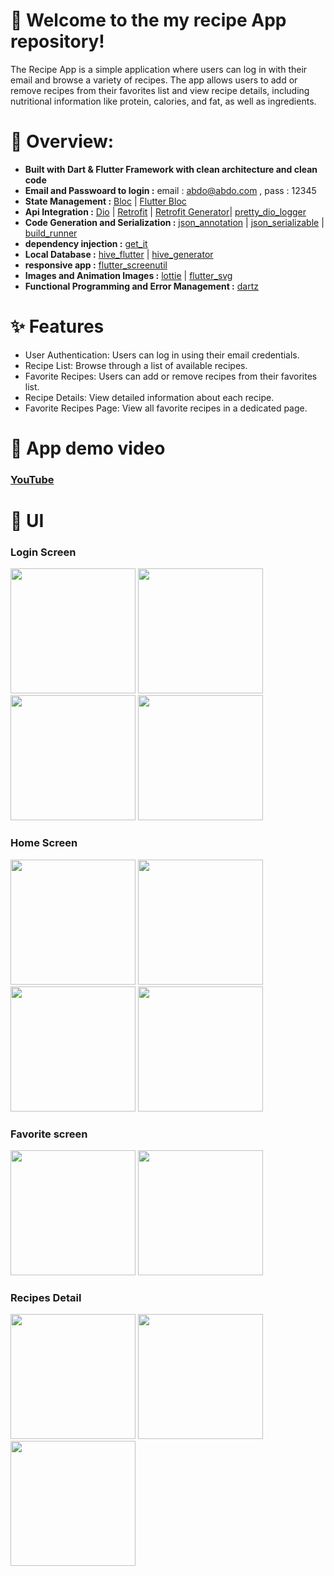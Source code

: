 # 🚀 Welcome to the my recipe App repository! 

The Recipe App is a simple application where users can log in with their email and browse a variety of recipes. The app allows users to add or remove recipes from their favorites list and view recipe details, including nutritional information like protein, calories, and fat, as well as ingredients.


# 🔧 Overview:

* **Built with Dart & Flutter Framework with clean architecture and clean code**<br>
* **Email and Passwoard to login :** email : abdo@abdo.com , pass : 12345
* **State Management :** [Bloc](https://pub.dev/packages/bloc) | [Flutter Bloc](https://pub.dev/packages/flutter_bloc)
* **Api Integration :** [Dio](https://pub.dev/packages/dio) | [Retrofit](https://pub.dev/packages/retrofit) | [Retrofit Generator](https://pub.dev/packages/retrofit_generator)| [pretty_dio_logger](https://pub.dev/packages/pretty_dio_logger)<br>
* **Code Generation and Serialization :** [json_annotation](https://pub.dev/packages/json_annotation) | [json_serializable](https://pub.dev/packages/json_serializable) | [build_runner](https://pub.dev/packages/build_runner)<br>
* **dependency injection :** [get_it](https://pub.dev/packages/get_it)<br>
* **Local Database :** [hive_flutter](https://pub.dev/packages/hive_flutter/versions) | [hive_generator](https://pub.dev/packages/hive_generator)<br>
* **responsive app :** [flutter_screenutil](https://pub.dev/packages/flutter_screenutil)<br>
* **Images and Animation Images :** [lottie](https://pub.dev/packages/lottie) | [flutter_svg](https://pub.dev/packages/flutter_svg)<br>
* **Functional Programming and Error Management :** [dartz](https://pub.dev/packages/dartz/versions)



# ✨ Features

* User Authentication: Users can log in using their email credentials.
* Recipe List: Browse through a list of available recipes.
* Favorite Recipes: Users can add or remove recipes from their favorites list.
* Recipe Details: View detailed information about each recipe.
* Favorite Recipes Page: View all favorite recipes in a dedicated page.

# 🌟 App demo video

### [YouTube](https://www.youtube.com/watch?v=VWrVZgFu62U)


# 🎨 UI

### Login Screen

<img src="https://github.com/user-attachments/assets/9bb1f53d-6f97-47b1-a460-7b65887ac91e" width="200">
<img src="https://github.com/user-attachments/assets/26947e9d-aa72-45de-9fab-8505f5ef79b0" width="200">
<img src="https://github.com/user-attachments/assets/8c97a73d-ca57-4312-9902-87784445ab72" width="200">
<img src="https://github.com/user-attachments/assets/a9d0b5ef-8d69-4585-a110-77a988df761c" width="200">


### Home Screen

<img src="https://github.com/user-attachments/assets/c27429fd-7a44-4b42-9d57-5b6bd439ab02" width="200">
<img src="https://github.com/user-attachments/assets/29ee836b-613e-46f6-89d3-927067ff9b7a" width="200">
<img src="https://github.com/user-attachments/assets/0367333d-3f3c-4ecc-9d93-fe3d488ee37a" width="200">
<img src="https://github.com/user-attachments/assets/9b359c00-4d4f-4fa3-b5ef-e81d6ac84b09" width="200">

### Favorite screen

<img src="https://github.com/user-attachments/assets/8f493fdc-280d-442c-bf63-0b3e542d5124" width="200">
<img src="https://github.com/user-attachments/assets/d24f31c8-b041-4713-8ebd-4c231b35b7ea" width="200">

### Recipes Detail

<img src="https://github.com/user-attachments/assets/614d338c-960f-4788-817f-c64cdd8ad27c" width="200">
<img src="https://github.com/user-attachments/assets/44f8cad8-3d78-47dc-bc9a-e74d25c25a63" width="200">
<img src="https://github.com/user-attachments/assets/f3ae657d-6c32-4e4a-83d7-27ae34cc0f19" width="200">




